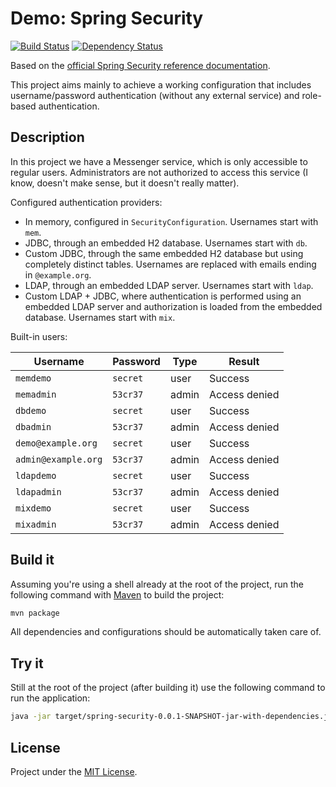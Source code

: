 Demo: Spring Security
======================

[![Build Status](https://travis-ci.org/pfac/demo-spring-security.svg?branch=dev)](https://travis-ci.org/pfac/demo-spring-security) [![Dependency Status](https://www.versioneye.com/user/projects/562f9f0636d0ab001900157c/badge.svg?style=flat)](https://www.versioneye.com/user/projects/562f9f0636d0ab001900157c)


Based on the [official Spring Security reference documentation][spring-security].

This project aims mainly to achieve a working configuration that includes username/password authentication (without any external service) and role-based authentication.


## Description

In this project we have a Messenger service, which is only accessible to regular users. Administrators are not authorized to access this service (I know, doesn't make sense, but it doesn't really matter).

Configured authentication providers:
* In memory, configured in `SecurityConfiguration`. Usernames start with `mem`.
* JDBC, through an embedded H2 database. Usernames start with `db`.
* Custom JDBC, through the same embedded H2 database but using completely distinct tables. Usernames are replaced with emails ending in `@example.org`.
* LDAP, through an embedded LDAP server. Usernames start with `ldap`.
* Custom LDAP + JDBC, where authentication is performed using an embedded LDAP server and authorization is loaded from the embedded database. Usernames start with `mix`.

Built-in users:

| Username | Password | Type | Result |
| -------- | -------- | ---- | ------ |
| `memdemo`  | `secret` | user | Success |
| `memadmin` | `53cr37` | admin | Access denied |
| `dbdemo`   | `secret` | user | Success |
| `dbadmin`  | `53cr37` | admin | Access denied |
| `demo@example.org`  | `secret` | user | Success |
| `admin@example.org`  | `53cr37` | admin | Access denied |
| `ldapdemo`   | `secret` | user | Success |
| `ldapadmin`  | `53cr37` | admin | Access denied |
| `mixdemo`   | `secret` | user | Success |
| `mixadmin`  | `53cr37` | admin | Access denied |


## Build it

Assuming you're using a shell already at the root of the project, run the following command with [Maven][maven] to build the project:

``` bash
mvn package
```

All dependencies and configurations should be automatically taken care of.


## Try it

Still at the root of the project (after building it) use the following command to run the application:

``` bash
java -jar target/spring-security-0.0.1-SNAPSHOT-jar-with-dependencies.jar
```


## License

Project under the [MIT License][mit].


[spring-security]: http://docs.spring.io/spring-security/site/docs/current/reference/htmlsingle/#tech-intro-authentication
[maven]: http://maven.apache.org/
[mit]: http://opensource.org/licenses/MIT